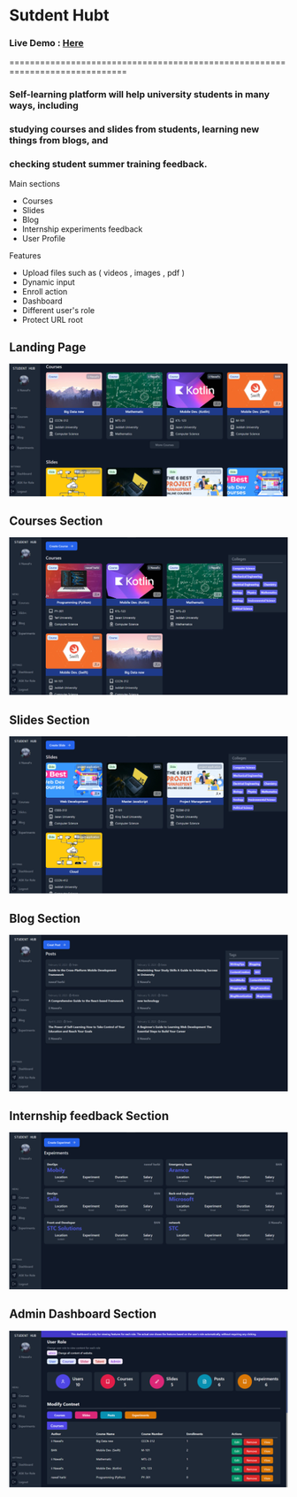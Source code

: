 # Sutdent Hubt
### Live Demo : [Here](https://student-hub-deploy-production.up.railway.app/)
=============================================================================

### Self-learning platform will help university students in many ways, including
### studying courses and slides from students, learning new things from blogs, and
### checking student summer training feedback.

Main sections
* Courses
* Slides
*  Blog
* Internship experiments feedback
* User Profile
  
Features
* Upload files such as ( videos , images , pdf )
*  Dynamic input
*  Enroll action
* Dashboard
* Different user's role
* Protect URL root

## Landing Page
![Landing Page](https://github.com/Nuf1i/Students-hub-graduation-project/blob/main/Preview/landing_page.png)

## Courses Section
![Landing Page](https://github.com/Nuf1i/Students-hub-graduation-project/blob/main/Preview/Courses.png)

## Slides Section
![Landing Page](https://github.com/Nuf1i/Students-hub-graduation-project/blob/main/Preview/slides.png)

## Blog Section
![Landing Page](https://github.com/Nuf1i/Students-hub-graduation-project/blob/main/Preview/blog.png)

## Internship feedback Section
![Landing Page](https://github.com/Nuf1i/Students-hub-graduation-project/blob/main/Preview/internship.png)

## Admin Dashboard Section
![Landing Page](https://github.com/Nuf1i/Students-hub-graduation-project/blob/main/Preview/dashboard.png)
